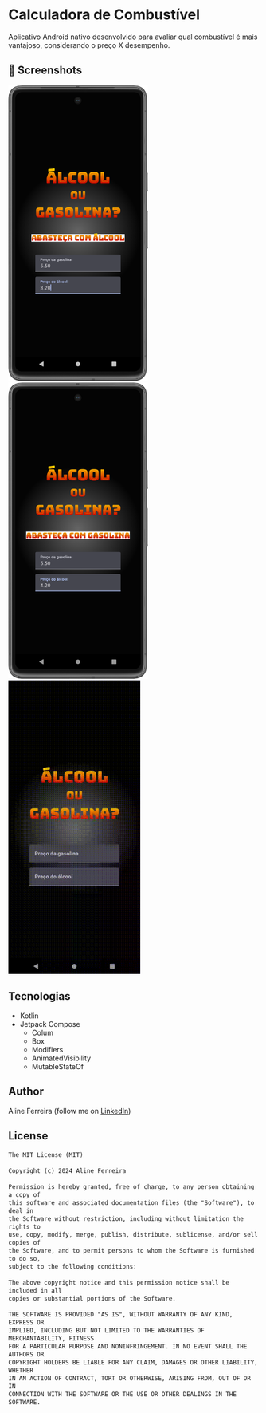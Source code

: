 # Calculadora de Combustível
Aplicativo Android nativo desenvolvido para avaliar qual combustível é mais vantajoso, considerando o preço X desempenho. 

## :camera_flash: Screenshots

<img src="app/src/screens/alcool.png" width="280">&emsp;<img src="app/src/screens/gasolina.png" width="280">&emsp;<img src="app/src/screens/video-alcool-gasolina.gif" width="265">


## Tecnologias
* Kotlin
* Jetpack Compose
  - Colum
  - Box
  - Modifiers
  - AnimatedVisibility
  - MutableStateOf
		 

## Author
Aline Ferreira (follow me on [LinkedIn](https://www.linkedin.com/in/ferreiraline/))

## License
```
The MIT License (MIT)

Copyright (c) 2024 Aline Ferreira

Permission is hereby granted, free of charge, to any person obtaining a copy of
this software and associated documentation files (the "Software"), to deal in
the Software without restriction, including without limitation the rights to
use, copy, modify, merge, publish, distribute, sublicense, and/or sell copies of
the Software, and to permit persons to whom the Software is furnished to do so,
subject to the following conditions:

The above copyright notice and this permission notice shall be included in all
copies or substantial portions of the Software.

THE SOFTWARE IS PROVIDED "AS IS", WITHOUT WARRANTY OF ANY KIND, EXPRESS OR
IMPLIED, INCLUDING BUT NOT LIMITED TO THE WARRANTIES OF MERCHANTABILITY, FITNESS
FOR A PARTICULAR PURPOSE AND NONINFRINGEMENT. IN NO EVENT SHALL THE AUTHORS OR
COPYRIGHT HOLDERS BE LIABLE FOR ANY CLAIM, DAMAGES OR OTHER LIABILITY, WHETHER
IN AN ACTION OF CONTRACT, TORT OR OTHERWISE, ARISING FROM, OUT OF OR IN
CONNECTION WITH THE SOFTWARE OR THE USE OR OTHER DEALINGS IN THE SOFTWARE.

